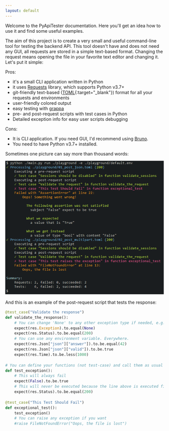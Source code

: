 ```yaml
---
layout: default
---
```


Welcome to the PyApiTester documentation. Here you'll get an idea how to use it and find some useful examples.

The aim of this project is to create a very small and useful command-line tool for testing the backend API.
This tool doesn't have and does not need any GUI, all requests are stored in a simple text-based format. Changing the request means opening the file in your favorite text editor and changing it.
Let's put it simple:

Pros:
- it's a small CLI application written in Python
- it uses [Requests](https://github.com/psf/requests) library, which supports Python v3.7+
- git-friendly text-based ([TOML](https://toml.io/){:target="_blank"}) format for all your requests and environments
- user-friendly colored output
- easy testing with [grappa](https://github.com/grappa-py/grappa)
- pre- and post-request scripts with test cases in Python
- Detailed exception info for easy user scripts debugging

Cons:
- It is CLI application. If you need GUI, I'd recommend using [Bruno](https://www.usebruno.com/).
- You need to have Python v3.7+ installed.

Sometimes one picture can say more than thousand words:

![Sample CLI output](cli_output.png)

And this is an example of the post-request script that tests the response:
```python
@test_case("Validate the response")
def validate_the_response():
    # You can change 'None' to any other exception type if needed, e.g. 'ConnectTimeout' or 'TooManyRedirects'
    expect(res.Exception).to.equal(None)
    expect(res.Status).to.be.equal(200)
    # You can use any environment variable. Everywhere.
    expect(res.Json["json"]["answer"]).to.be.equal(42)
    expect(res.Json["json"]["valid"]).to.be.true
    expect(res.Time).to.be.less(1000)

# You can define your functions (not test-case) and call them as usual
def test_exception():
    # This will always fail
    expect(False).to.be.true
    # This will never be executed because the line above is executed first
    expect(res.Status).to.be.equal(200)

@test_case("This Test Should Fail")
def exceptional_test():
    test_exception()
    # You can raise any exception if you want
    #raise FileNotFoundError("Oops, the file is lost")
``` 
